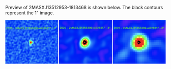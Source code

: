 
Preview of 2MASXJ13512953-1813468 is shown below. The black contours represent the 1" image.

![2MASXJ21355399+4728217](2MASXJ21355399+4728217.png "2MASXJ21355399+4728217")
